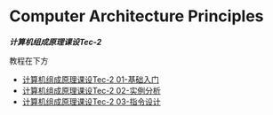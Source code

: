 # Computer Architecture Principles

***计算机组成原理课设Tec-2***

教程在下方

+ [计算机组成原理课设Tec-2 01-基础入门][1]
+ [计算机组成原理课设Tec-2 02-实例分析][2]
+ [计算机组成原理课设Tec-2 03-指令设计][3]

[1]: https://blog.csdn.net/qq_54869075/article/details/125249488
[2]: https://blog.csdn.net/qq_54869075/article/details/125262669
[3]: https://blog.csdn.net/qq_54869075/article/details/126899159
